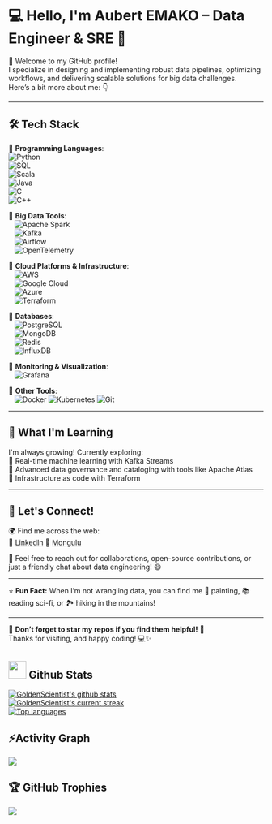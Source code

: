 # 💻 Hello, I'm Aubert EMAKO – Data Engineer & SRE 🚀

👋 Welcome to my GitHub profile!  
I specialize in designing and implementing robust data pipelines, optimizing workflows, and delivering scalable solutions for big data challenges.  
Here’s a bit more about me: 👇

---

## 🛠️ **Tech Stack**
🔹 **Programming Languages**:  
![Python](https://img.shields.io/badge/-Python-3776AB?logo=python&logoColor=white)&nbsp;  
![SQL](https://img.shields.io/badge/-SQL-4479A1?logo=postgresql&logoColor=white)&nbsp;   
![Scala](https://img.shields.io/badge/-Scala-DC322F?logo=scala&logoColor=white)&nbsp;   
![Java](https://img.shields.io/badge/-Java-007396?logo=java&logoColor=white)&nbsp;   
![C](https://img.shields.io/badge/-C-A8B9CC?logo=c&logoColor=white)&nbsp;   
![C++](https://img.shields.io/badge/-C++-00599C?logo=cplusplus&logoColor=white)&nbsp; 

🔹 **Big Data Tools**:  
&nbsp;&nbsp;&nbsp;![Apache Spark](https://img.shields.io/badge/-Apache%20Spark-E25A1C?logo=apachespark&logoColor=white)  
&nbsp;&nbsp;&nbsp;![Kafka](https://img.shields.io/badge/-Apache%20Kafka-231F20?logo=apachekafka&logoColor=white)  
&nbsp;&nbsp;&nbsp;![Airflow](https://img.shields.io/badge/-Apache%20Airflow-017CEE?logo=apacheairflow&logoColor=white)  
&nbsp;&nbsp;&nbsp;![OpenTelemetry](https://img.shields.io/badge/-OpenTelemetry-F26322?logo=opentelemetry&logoColor=white)  

🔹 **Cloud Platforms & Infrastructure**:  
&nbsp;&nbsp;&nbsp;![AWS](https://img.shields.io/badge/-AWS-232F3E?logo=amazonaws&logoColor=white)  
&nbsp;&nbsp;&nbsp;![Google Cloud](https://img.shields.io/badge/-Google%20Cloud-4285F4?logo=googlecloud&logoColor=white)  
&nbsp;&nbsp;&nbsp;![Azure](https://img.shields.io/badge/-Azure-0078D4?logo=microsoftazure&logoColor=white)  
&nbsp;&nbsp;&nbsp;![Terraform](https://img.shields.io/badge/-Terraform-623CE4?logo=terraform&logoColor=white)  

🔹 **Databases**:  
&nbsp;&nbsp;&nbsp;![PostgreSQL](https://img.shields.io/badge/-PostgreSQL-336791?logo=postgresql&logoColor=white)  
&nbsp;&nbsp;&nbsp;![MongoDB](https://img.shields.io/badge/-MongoDB-47A248?logo=mongodb&logoColor=white)  
&nbsp;&nbsp;&nbsp;![Redis](https://img.shields.io/badge/-Redis-DC382D?logo=redis&logoColor=white)  
&nbsp;&nbsp;&nbsp;![InfluxDB](https://img.shields.io/badge/-InfluxDB-22ADF6?logo=influxdb&logoColor=white)  

🔹 **Monitoring & Visualization**:  
&nbsp;&nbsp;&nbsp;![Grafana](https://img.shields.io/badge/-Grafana-F46800?logo=grafana&logoColor=white) 

🔹 **Other Tools**:  
&nbsp;&nbsp;&nbsp;![Docker](https://img.shields.io/badge/-Docker-2496ED?logo=docker&logoColor=white) ![Kubernetes](https://img.shields.io/badge/-Kubernetes-326CE5?logo=kubernetes&logoColor=white) ![Git](https://img.shields.io/badge/-Git-F05032?logo=git&logoColor=white)

---

## 🌱 **What I'm Learning**
I'm always growing! Currently exploring:  
🔹 Real-time machine learning with Kafka Streams  
🔹 Advanced data governance and cataloging with tools like Apache Atlas  
🔹 Infrastructure as code with Terraform  

---

## 🤝 **Let's Connect!**
🌍 Find me across the web:  
🔗 [LinkedIn](https://www.linkedin.com/in/aubert-e-5a9305101/)
🔗 [Mongulu](https://www.mongulu.cm/en_index.html)  

💬 Feel free to reach out for collaborations, open-source contributions, or just a friendly chat about data engineering! 😄

---

⭐️ **Fun Fact:** When I’m not wrangling data, you can find me 🎨 painting, 📚 reading sci-fi, or 🏞️ hiking in the mountains!

---

🔔 **Don’t forget to star my repos if you find them helpful!** 🌟  
Thanks for visiting, and happy coding! 💻✨

## <img src="https://media.giphy.com/media/iY8CRBdQXODJSCERIr/giphy.gif" width="35"><b> Github Stats </b>

[![GoldenScientist's github stats](https://bad-apple-github-readme.vercel.app/api?username=GoldenScientist&show_icons=true&count_private=true&line_height=20&icon_color=00b3ff&theme=blue-green&title_color=00b3ff)](#)  
[![GoldenScientist's current streak](https://streak-stats.demolab.com/?user=GoldenScientist&count_private=true&theme=blue-green&title_color=00b3ff)](#)  
[![Top languages](https://github-readme-mwendwa.vercel.app/api/top-langs/?username=GoldenScientist&layout=compact&count_private=true&theme=blue-green&title_color=00b3ff)](#)

## ⚡Activity Graph
<img align="center" src="https://github-readme-activity-graph.vercel.app/graph?username=GoldenScientist&theme=react-dark"/>

## 🏆 GitHub Trophies
![](https://github-profile-trophy.vercel.app/?username=GoldenScientist&theme=default&no-frame=false&no-bg=false&margin-w=4)
